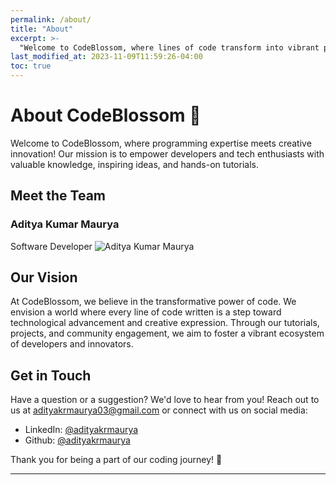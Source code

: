 ```yaml
---
permalink: /about/
title: "About"
excerpt: >-
  "Welcome to CodeBlossom, where lines of code transform into vibrant petals of innovation! 🌸 Dive into a world where programming meets creativity, and ideas bloom into remarkable projects. Join our community of developers and tech enthusiasts as we nurture skills, share insights, and explore the endless possibilities of coding. Let your creativity flourish and your code blossom at CodeBlossom. Happy coding! 🚀✨ #CodeBlossom #InnovationInCode"
last_modified_at: 2023-11-09T11:59:26-04:00
toc: true
---
```

# About CodeBlossom 🌸

Welcome to CodeBlossom, where programming expertise meets creative innovation! Our mission is to empower developers and tech enthusiasts with valuable knowledge, inspiring ideas, and hands-on tutorials. 

## Meet the Team

### Aditya Kumar Maurya
Software Developer
![Aditya Kumar Maurya](https://avatars.githubusercontent.com/u/42384542?v=4)

## Our Vision

At CodeBlossom, we believe in the transformative power of code. We envision a world where every line of code written is a step toward technological advancement and creative expression. Through our tutorials, projects, and community engagement, we aim to foster a vibrant ecosystem of developers and innovators.

## Get in Touch

Have a question or a suggestion? We'd love to hear from you! Reach out to us at [adityakrmaurya03@gmail.com](mailto:adityakrmaurya03@gmail.com) or connect with us on social media:

- LinkedIn: [@adityakrmaurya](https://linkedin.com/in/adityakrmaurya)
- Github: [@adityakrmaurya](https://www.github.com/adityakrmaurya)

Thank you for being a part of our coding journey! 🚀

---
